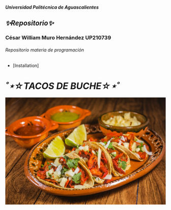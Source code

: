 ##### Universidad Politécnica de Aguascalientes

## ___✨Repositorio✨___
### César William Muro Hernández UP210739

###### Repositorio materia de programación
- [Installation]
# ___˚⋆☆TACOS DE BUCHE☆⋆˚___
![):](imagen/shutterstock_1022498464.jpg)
